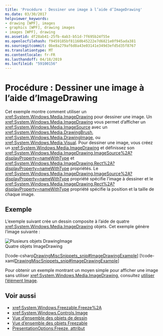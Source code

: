 ```yaml
---
title: 'Procédure : Dessiner une image à l’aide d’ImageDrawing'
ms.date: 03/30/2017
helpviewer_keywords:
- drawing [WPF], images
- graphics [WPF], drawing images
- images [WPF], drawing
ms.assetid: df28ab41-25fb-4ab3-b51d-7f695b24f55e
ms.openlocfilehash: f9459185bf81160b45222e7d6821e0f945ada381
ms.sourcegitcommit: 0be8a279af6d8a43e03141e349d3efd5d35f8767
ms.translationtype: MT
ms.contentlocale: fr-FR
ms.lasthandoff: 04/18/2019
ms.locfileid: "59100156"
---
```

# <a name="how-to-draw-an-image-using-imagedrawing"></a>Procédure : Dessiner une image à l’aide d’ImageDrawing
Cet exemple montre comment utiliser un <xref:System.Windows.Media.ImageDrawing> pour dessiner une image. Un <xref:System.Windows.Media.ImageDrawing> vous permet d’afficher un <xref:System.Windows.Media.ImageSource> avec un <xref:System.Windows.Media.DrawingBrush>, <xref:System.Windows.Media.DrawingImage>, ou <xref:System.Windows.Media.Visual>. Pour dessiner une image, vous créez un <xref:System.Windows.Media.ImageDrawing> et définissez son <xref:System.Windows.Media.ImageDrawing.ImageSource%2A?displayProperty=nameWithType> et <xref:System.Windows.Media.ImageDrawing.Rect%2A?displayProperty=nameWithType> propriétés. Le <xref:System.Windows.Media.ImageDrawing.ImageSource%2A?displayProperty=nameWithType> propriété spécifie l’image à dessiner et le <xref:System.Windows.Media.ImageDrawing.Rect%2A?displayProperty=nameWithType> propriété spécifie la position et la taille de chaque image.  
  
## <a name="example"></a>Exemple  
 L’exemple suivant crée un dessin composite à l’aide de quatre <xref:System.Windows.Media.ImageDrawing> objets. Cet exemple génère l’image suivante :  
  
 ![Plusieurs objets DrawingImage](./media/graphicsmm-imagedrawingexample.jpg "graphicsmm_ImageDrawingExample")  
Quatre objets ImageDrawing  
  
 [!code-csharp[DrawingMiscSnippets_snip#ImageDrawingExample](~/samples/snippets/csharp/VS_Snippets_Wpf/DrawingMiscSnippets_snip/CSharp/ImageDrawingExample.cs#imagedrawingexample)]
 [!code-xaml[DrawingMiscSnippets_snip#ImageDrawingExample](~/samples/snippets/xaml/VS_Snippets_Wpf/DrawingMiscSnippets_snip/XAML/ImageDrawingExample.xaml#imagedrawingexample)]  
  
 Pour obtenir un exemple montrant un moyen simple pour afficher une image sans utiliser <xref:System.Windows.Media.ImageDrawing>, consultez [utiliser l’élément Image](../controls/how-to-use-the-image-element.md).  
  
## <a name="see-also"></a>Voir aussi

- <xref:System.Windows.Freezable.Freeze%2A>
- <xref:System.Windows.Controls.Image>
- [Vue d’ensemble des objets de dessin](drawing-objects-overview.md)
- [Vue d’ensemble des objets Freezable](../advanced/freezable-objects-overview.md)
- [PresentationOptions:Freeze, attribut](../advanced/presentationoptions-freeze-attribute.md)

